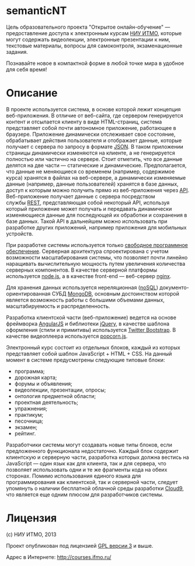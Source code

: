 semanticNT
==========

Цель образовательного проекта "Открытое онлайн-обучение" — предоставление доступа к электронным курсам [НИУ ИТМО](http://www.ifmo.ru/), которые могут содержать видеолекции, электронные презентации к ним, текстовые материалы, вопросы для самоконтроля, экзаменационные задания.

Познавайте новое в компактной форме в любой точке мира в удобное для себя время!

Описание
========

В проекте используется система, в основе которой лежит концепция веб-приложения. В отличие от веб-сайта, где сервером генерируется контент и отсылается клиенту в виде HTML-страниц, система представляет собой почти автономное приложение, работающее в браузере. Приложение динамически отслеживает свое состояние, обрабатывает действия пользователя и отображает данные, которые получает с сервера по запросу в формате [JSON](http://ru.wikipedia.org/wiki/JSON). В таком приложении страницы динамически изменяются на клиенте, а не генерируется полностью или частично на сервере. Стоит отметить, что все данные делятся на две части — статические и динамические. Предполагается, что данные не меняющиеся со временем (например, содержимое курса) хранятся в файлах на веб-сервере, а динамически изменяемые данные (например, данные пользователей) хранятся в базе данных, доступ к которым можно получить прямо из веб-приложения через [API](http://ru.wikipedia.org/wiki/API). Веб-приложение получает данные с сервера посредством службы [REST](http://ru.wikipedia.org/wiki/REST), представляющая собой некоторый API, используя который приложение может получать и передавать динамически изменяющиеся данные для последующей их обработки и сохранения в базе данных. Такой API в дальнейшем можно использовать при разработке других приложений, например приложения для мобильных устройств. 

При разработке системы используется только [свободное программное обеспечение](http://ru.wikipedia.org/wiki/Свободное_программное_обеспечение). Серверная архитектура спроектирована с учетом возможности масштабирования системы, что позволяет почти линейно наращивать вычислительную мощность путем увеличения количества серверных компонентов. В качестве серверной платформы используется [node.js](http://nodejs.org/), а в качестве front-end — веб-сервер [nginx](http://nginx.org/). 

Для хранения данных используется нереляционная ([noSQL](http://ru.wikipedia.org/wiki/NoSQL)) документо-ориентированная СУБД [MongoDB](http://www.mongodb.org/), основным достоинством которой является возможность работы с большими объемами данных, масштабируемость и распределенность. 

Разработка клиентской части (веб-приложение) ведется на основе фреймворка [AngularJS](http://angularjs.org/) и библиотеки [jQuery](http://jquery.com/), в качестве шаблона оформления (стили и примитивы) используется [Twitter Bootstrap](http://twitter.github.io/bootstrap/). В качестве видеоплеера используется [popcorn.js](http://www.popcornjs.org/).

Электронный курс состоит из отдельных блоков, каждый из которых представляет собой шаблон JavaScript + HTML + CSS. На данный момент в системе предусмотрены следующие типовые блоки: 

 * программа;
 * дорожная карта;
 * форумы и объявления;
 * видеолекции, презентации, опросы;
 * онтология предметной области;
 * проектная деятельность;
 * упражнения;
 * практикум;
 * песочница;
 * экзамен;
 * рейтинг.

Разработчики системы могут создавать новые типы блоков, если предложенного функционала недостаточно. Каждый блок содержит клиентскую и серверную части,  разработка которых должна вестись на JavaScript — один язык как для клиента, так и для сервера, что позволяет использовать одни и те же фрагменты кода на обеих сторонах. Помимо использования единого языка для программирования как клиентской, так и серверной части, следует упомянуть о наличии бесплатной облачной среды разработки [Cloud9](https://c9.io/), что является еще одним плюсом для разработчиков системы.

Лицензия
========

(с) НИУ ИТМО, 2013

Проект опубликован под лицензией [GPL версии 3](http://www.gnu.org/licenses/gpl-3.0.html) и выше. 

Адрес в Интернете: http://courses.ifmo.ru/

